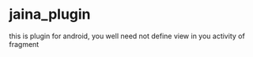 # jaina_plugin
this is plugin for android, you well need not define view in you activity of fragment
